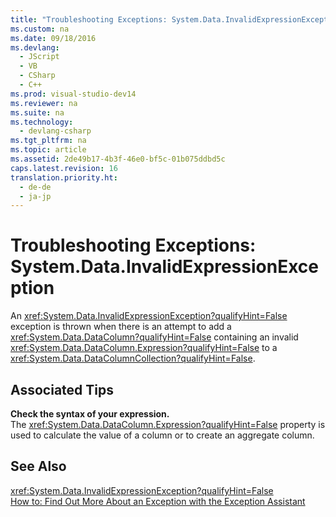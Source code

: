 ```yaml
---
title: "Troubleshooting Exceptions: System.Data.InvalidExpressionException"
ms.custom: na
ms.date: 09/18/2016
ms.devlang: 
  - JScript
  - VB
  - CSharp
  - C++
ms.prod: visual-studio-dev14
ms.reviewer: na
ms.suite: na
ms.technology: 
  - devlang-csharp
ms.tgt_pltfrm: na
ms.topic: article
ms.assetid: 2de49b17-4b3f-46e0-bf5c-01b075ddbd5c
caps.latest.revision: 16
translation.priority.ht: 
  - de-de
  - ja-jp
---
```

# Troubleshooting Exceptions: System.Data.InvalidExpressionException
An <xref:System.Data.InvalidExpressionException?qualifyHint=False> exception is thrown when there is an attempt to add a <xref:System.Data.DataColumn?qualifyHint=False> containing an invalid <xref:System.Data.DataColumn.Expression?qualifyHint=False> to a <xref:System.Data.DataColumnCollection?qualifyHint=False>.  
  
## Associated Tips  
 **Check the syntax of your expression.**  
 The <xref:System.Data.DataColumn.Expression?qualifyHint=False> property is used to calculate the value of a column or to create an aggregate column.  
  
## See Also  
 <xref:System.Data.InvalidExpressionException?qualifyHint=False>   
 [How to: Find Out More About an Exception with the Exception Assistant](../Topic/How%20to:%20Use%20the%20Exception%20Assistant.md)